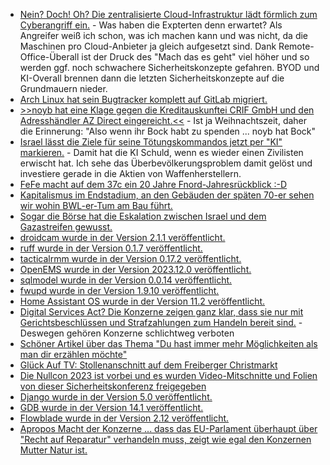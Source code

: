 * [Nein? Doch! Oh? Die zentralisierte Cloud-Infrastruktur lädt förmlich zum Cyberangriff ein.](https://www.borncity.com/blog/2023/12/04/cyberangriffe-75-prozent-sehen-cloud-infrastruktur-als-grte-risikoquelle/) - Was haben die Expterten denn erwartet? Als Angreifer weiß ich schon, was ich machen kann und was nicht, da die Maschinen pro Cloud-Anbieter ja gleich aufgesetzt sind. Dank Remote-Office-Überall ist der Druck des "Mach das es geht" viel höher und so werden ggf. noch schwachere Sicherheitskonzepte gefahren. BYOD und KI-Overall brennen dann die letzten Sicherheitskonzepte auf die Grundmauern nieder.
* [Arch Linux hat sein Bugtracker komplett auf GitLab migriert.](https://archlinux.org/news/bugtracker-migration-to-gitlab-completed/)
* [>>noyb hat eine Klage gegen die Kreditauskunftei CRIF GmbH und den Adresshändler AZ Direct eingereicht.<<](https://noyb.eu/de/noyb-sues-crif-and-az-direct-illegal-and-secret-data-processing) - Ist ja Weihnachtszeit, daher die Erinnerung: "Also wenn ihr Bock habt zu spenden ... noyb hat Bock"
* [Israel lässt die Ziele für seine Tötungskommandos jetzt per "KI" markieren.](http://blog.fefe.de/?ts=9b935082) - Damit hat die KI Schuld, wenn es wieder einen Zivilisten erwischt hat. Ich sehe das Überbevölkerungsproblem damit gelöst und investiere gerade in die Aktien von Waffenherstellern.
* [FeFe macht auf dem 37c ein 20 Jahre Fnord-Jahresrückblick :-D](http://blog.fefe.de/?ts=9b933e73)
* [Kapitalismus im Endstadium, an den Gebäuden der späten 70-er sehen wir wohin BWL-er-Tum am Bau führt.](http://blog.fefe.de/?ts=9b933d6b)
* [Sogar die Börse hat die Eskalation zwischen Israel und dem Gazastreifen gewusst.](http://blog.fefe.de/?ts=9b933523)
* [droidcam wurde in der Version 2.1.1 veröffentlicht.](https://github.com/dev47apps/droidcam/releases/tag/v2.1.1)
* [ruff wurde in der Version 0.1.7 veröffentlicht.](https://github.com/astral-sh/ruff/releases/tag/v0.1.7)
* [tacticalrmm wurde in der Version 0.17.2 veröffentlicht.](https://github.com/amidaware/tacticalrmm/releases/tag/v0.17.2)
* [OpenEMS wurde in der Version 2023.12.0 veröffentlicht.](https://github.com/OpenEMS/openems/releases/tag/2023.12.0)
* [sqlmodel wurde in der Version 0.0.14 veröffentlicht.](https://github.com/tiangolo/sqlmodel/releases/tag/0.0.14)
* [fwupd wurde in der Version 1.9.10 veröffentlicht.](https://github.com/fwupd/fwupd/releases/tag/1.9.10)
* [Home Assistant OS wurde in der Version 11.2 veröffentlicht.](https://github.com/home-assistant/operating-system/releases/tag/11.2)
* [Digital Services Act? Die Konzerne zeigen ganz klar, dass sie nur mit Gerichtsbeschlüssen und Strafzahlungen zum Handeln bereit sind.](https://netzpolitik.org/2023/nach-100-tagen-grosse-internetkonzerne-ignorieren-digital-services-act/) - Deswegen gehören Konzerne schlichtweg verboten
* [Schöner Artikel über das Thema "Du hast immer mehr Möglichkeiten als man dir erzählen möchte"](https://www.welcometohellworld.com/you-have-more-options-than-they-will-ever-tell-you-you-have/)
* [Glück Auf TV: Stollenanschnitt auf dem Freiberger Christmarkt](https://www.youtube.com/watch?v=c5h3Nw6s7cc)
* [Die Nullcon 2023 ist vorbei und es wurden Video-Mitschnitte und Folien von dieser Sicherheitskonferenz freigegeben](https://goa2023.nullcon.net/goa-2023/recordings)
* [Django wurde in der Version 5.0 veröffentlicht.](https://www.djangoproject.com/weblog/2023/dec/04/django-50-released/)
* [GDB wurde in der Version 14.1 veröffentlicht.](https://lwn.net/Articles/953732/)
* [Flowblade wurde in der Version 2.12 veröffentlicht.](https://www.phoronix.com/news/Flowblade-2.12-Released)
* [Apropos Macht der Konzerne ... dass das EU-Parlament überhaupt über "Recht auf Reparatur" verhandeln muss, zeigt wie egal den Konzernen Mutter Natur ist.](https://netzpolitik.org/2023/eu-parlament-und-rat-ringen-um-recht-auf-reparatur/)
